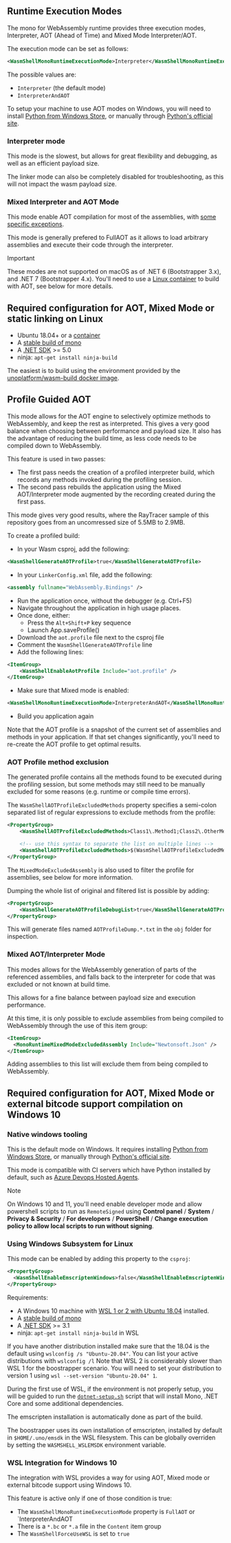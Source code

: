 ## Runtime Execution Modes
The mono for WebAssembly runtime provides three execution modes, Interpreter, AOT (Ahead of Time) and Mixed Mode Interpreter/AOT.

The execution mode can be set as follows:
```xml
<WasmShellMonoRuntimeExecutionMode>Interpreter</WasmShellMonoRuntimeExecutionMode>
```
The possible values are:
- `Interpreter` (the default mode)
- `InterpreterAndAOT`

To setup your machine to use AOT modes on Windows, you will need to install [Python from Windows Store](https://www.microsoft.com/store/productId/9P7QFQMJRFP7), or manually through [Python's official site](https://www.python.org/downloads/).

### Interpreter mode
This mode is the slowest, but allows for great flexibility and debugging, as well as an efficient payload size. 

The linker mode can also be completely disabled for troubleshooting, as this will not impact the wasm payload size.

### Mixed Interpreter and AOT Mode
This mode enable AOT compilation for most of the assemblies, with [some specific exceptions](https://github.com/dotnet/runtime/issues/50609). 

This mode is generally prefered to FullAOT as it allows to load arbitrary assemblies and execute their code through the interpreter.

> [!IMPORTANT]
> These modes are not supported on macOS as of .NET 6 (Bootstrapper 3.x), and .NET 7 (Bootstrapper 4.x). You'll need to use a [Linux container](https://hub.docker.com/r/unoplatform/wasm-build) to build with AOT, see below for more details.

## Required configuration for AOT, Mixed Mode or static linking on Linux
- Ubuntu 18.04+ or a [container](https://hub.docker.com/r/unoplatform/wasm-build)
- A [stable build of mono](https://www.mono-project.com/download/stable/#download-lin)
- A [.NET SDK](https://docs.microsoft.com/en-us/dotnet/core/install/linux-ubuntu) >= 5.0
- ninja: `apt-get install ninja-build`

The easiest is to build using the environment provided by the [unoplatform/wasm-build docker image](https://hub.docker.com/r/unoplatform/wasm-build).

## Profile Guided AOT
This mode allows for the AOT engine to selectively optimize methods to WebAssembly, and keep the rest as interpreted. This gives a very good balance when choosing between performance and payload size. It also has the advantage of reducing the build time, as less code needs to be compiled down to WebAssembly.

This feature is used in two passes:
- The first pass needs the creation of a profiled interpreter build, which records any methods invoked during the profiling session.
- The second pass rebuilds the application using the Mixed AOT/Interpreter mode augmented by the recording created during the first pass.

This mode gives very good results, where the RayTracer sample of this repository goes from an uncomressed size of 5.5MB to 2.9MB.

To create a profiled build:
- In your Wasm csproj, add the following: 
```xml
<WasmShellGenerateAOTProfile>true</WasmShellGenerateAOTProfile>
```
- In your `LinkerConfig.xml` file, add the following:
```xml
<assembly fullname="WebAssembly.Bindings" />
```
- Run the application once, without the debugger (e.g. Ctrl+F5)
- Navigate throughout the application in high usage places.
- Once done, either:
  - Press the `Alt+Shift+P` key sequence
  - Launch App.saveProfile()
- Download the `aot.profile` file next to the csproj file
- Comment the `WasmShellGenerateAOTProfile` line
- Add the following lines:
```xml
<ItemGroup>
	<WasmShellEnableAotProfile Include="aot.profile" />
</ItemGroup>
```
- Make sure that Mixed mode is enabled:
```xml
<WasmShellMonoRuntimeExecutionMode>InterpreterAndAOT</WasmShellMonoRuntimeExecutionMode>
```
- Build you application again

Note that the AOT profile is a snapshot of the current set of assemblies and methods in your application. If that set changes significantly, you'll need to re-create the AOT profile to get optimal results.

### AOT Profile method exclusion

The generated profile contains all the methods found to be executed during the profiling session, but some methods may still need to be manually excluded for some reasons (e.g. runtime or compile time errors).

The `WasmShellAOTProfileExcludedMethods` property specifies a semi-colon separated list of regular expressions to exclude methods from the profile:

```xml
<PropertyGroup>
    <WasmShellAOTProfileExcludedMethods>Class1\.Method1;Class2\.OtherMethod</WasmShellAOTProfileExcludedMethods>

    <!-- use this syntax to separate the list on multiple lines -->
    <WasmShellAOTProfileExcludedMethods>$(WasmShellAOTProfileExcludedMethods);Class3.*</WasmShellAOTProfileExcludedMethods>
</PropertyGroup>
```

The `MixedModeExcludedAssembly` is also used to filter the profile for assemblies, see below for more information.

Dumping the whole list of original and filtered list is possible by adding:
```xml
<PropertyGroup>
    <WasmShellGenerateAOTProfileDebugList>true</WasmShellGenerateAOTProfileDebugList>
</PropertyGroup>
```
This will generate files named `AOTProfileDump.*.txt` in the `obj` folder for inspection.

### Mixed AOT/Interpreter Mode
This modes allows for the WebAssembly generation of parts of the referenced assemblies, and falls back to the interpreter for code that was excluded or not known at build time.

This allows for a fine balance between payload size and execution performance.

At this time, it is only possible to exclude assemblies from being compiled to WebAssembly through the use of this item group:

```xml
<ItemGroup>
  <MonoRuntimeMixedModeExcludedAssembly Include="Newtonsoft.Json" />
</ItemGroup>
```
Adding assemblies to this list will exclude them from being compiled to WebAssembly.

## Required configuration for AOT, Mixed Mode or external bitcode support compilation on Windows 10

### Native windows tooling
This is the default mode on Windows. It requires installing [Python from Windows Store](https://www.microsoft.com/store/productId/9P7QFQMJRFP7), or manually through [Python's official site](https://www.python.org/downloads/).

This mode is compatible with CI servers which have Python installed by default, such as [Azure Devops Hosted Agents](https://docs.microsoft.com/en-us/azure/devops/pipelines/agents/hosted?view=azure-devops).

> [!NOTE]
> On Windows 10 and 11, you'll need enable developer mode and allow powershell scripts to run as `RemoteSigned` using **Control panel** / **System** / **Privacy & Security** / **For developers** / **PowerShell** / **Change execution policy to allow local scripts to run without signing**.

### Using Windows Subsystem for Linux
This mode can be enabled by adding this property to the `csproj`:
```xml
<PropertyGroup>
  <WasmShellEnableEmscriptenWindows>false</WasmShellEnableEmscriptenWindows>
</PropertyGroup>
```

Requirements:
- A Windows 10 machine with [WSL 1 or 2 with Ubuntu 18.04](https://docs.microsoft.com/en-us/windows/wsl/install-win10) installed.
- A [stable build of mono](https://www.mono-project.com/download/stable/#download-lin)
- A [.NET SDK](https://docs.microsoft.com/en-us/dotnet/core/install/linux-ubuntu) >= 3.1
- ninja: `apt-get install ninja-build` in WSL

If you have another distribution installed make sure that the 18.04 is the default using `wslconfig /s "Ubuntu-20.04"`. You can list your active distributions with `wslconfig /l`
Note that WSL 2 is considerably slower than WSL 1 for the boostrapper scenario. You will need to set your distribution to version 1 using `wsl --set-version "Ubuntu-20.04" 1`.

During the first use of WSL, if the environment is not properly setup, you will be guided to run the [`dotnet-setup.sh`](/src/Uno.Wasm.Bootstrap/build/scripts/dotnet-setup.sh) script that will install Mono, .NET Core and some additional dependencies.

The emscripten installation is automatically done as part of the build.

The boostrapper uses its own installation of emscripten, installed by default in `$HOME/.uno/emsdk` in the WSL filesystem. This can be globally overriden by setting the `WASMSHELL_WSLEMSDK` environment variable.

### WSL Integration for Windows 10

The integration with WSL provides a way for using AOT, Mixed mode or external bitcode support using Windows 10.

This feature is active only if one of those condition is true:
- The `WasmShellMonoRuntimeExecutionMode` property is `FullAOT` or `InterpreterAndAOT
- There is a `*.bc` or `*.a` file in the `Content` item group
- The `WasmShellForceUseWSL` is set to `true`

